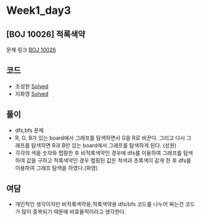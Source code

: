 # Week1_day3

## [BOJ 10026] 적록색약

문제 링크 [BOJ 10026](https://www.acmicpc.net/problem/10026)

## 코드

- 조성원 [Solved](https://github.com/ji3427/300solves/blob/master/JSWww/WEEK1/10026.cpp)
- 지화영 [Solved](https://github.com/ji3427/300solves/blob/master/ji3427/week1/baekjoon_10026.cpp)

## 풀이

- dfs,bfs 문제
- R, G, B가 있는 board에서 그래프를 탐색하면서 G을 R로 바꾼다. 그리고 다시 그래프를 탐색하면 R과 B만 있는 board에서 그래프를 탐색하게 된다. (성원)
- 각각의 색을 숫자와 맵핑한 후 비적록색약인 경우에 dfs를 이용하여 그래프를 탐색하여 값을 구하고 적록색약인 경우 맵핑된 값은 적색과 초록색이 같게 한 후 dfs를 이용하여 그래프 탐색을 하였다.(화영)

## 여담
- 개인적인 생각이지만 비적록색약용,적록색약용 dfs/bfs 코드를 나누어 짜는건 코드가 많이 중복되기 때문에 비효율적이라고 생각한다. 
